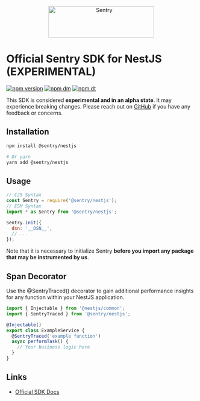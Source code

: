<p align="center">
  <a href="https://sentry.io/?utm_source=github&utm_medium=logo" target="_blank">
    <img src="https://sentry-brand.storage.googleapis.com/sentry-wordmark-dark-280x84.png" alt="Sentry" width="280" height="84">
  </a>
</p>

# Official Sentry SDK for NestJS (EXPERIMENTAL)

[![npm version](https://img.shields.io/npm/v/@sentry/nestjs.svg)](https://www.npmjs.com/package/@sentry/nestjs)
[![npm dm](https://img.shields.io/npm/dm/@sentry/nestjs.svg)](https://www.npmjs.com/package/@sentry/nestjs)
[![npm dt](https://img.shields.io/npm/dt/@sentry/nestjs.svg)](https://www.npmjs.com/package/@sentry/nestjs)

This SDK is considered **experimental and in an alpha state**. It may experience breaking changes. Please reach out on
[GitHub](https://github.com/getsentry/sentry-javascript/issues/new/choose) if you have any feedback or concerns.

## Installation

```bash
npm install @sentry/nestjs

# Or yarn
yarn add @sentry/nestjs
```

## Usage

```js
// CJS Syntax
const Sentry = require('@sentry/nestjs');
// ESM Syntax
import * as Sentry from '@sentry/nestjs';

Sentry.init({
  dsn: '__DSN__',
  // ...
});
```

Note that it is necessary to initialize Sentry **before you import any package that may be instrumented by us**.

## Span Decorator

Use the @SentryTraced() decorator to gain additional performance insights for any function within your NestJS
application.

```js
import { Injectable } from '@nestjs/common';
import { SentryTraced } from '@sentry/nestjs';

@Injectable()
export class ExampleService {
  @SentryTraced('example function')
  async performTask() {
    // Your business logic here
  }
}
```

## Links

- [Official SDK Docs](https://docs.sentry.io/platforms/javascript/guides/nestjs/) 
